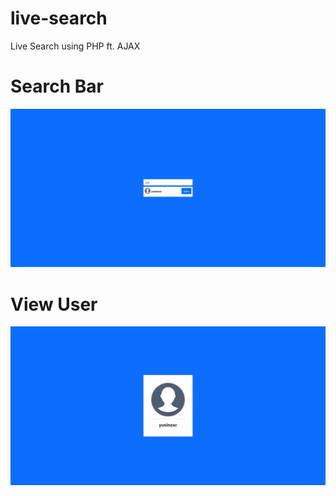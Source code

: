 # live-search
Live Search using PHP ft. AJAX

# Search Bar
![](screenshots/main-search.png)

# View User
![](screenshots/view.png)
